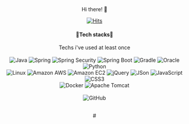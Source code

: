 <div align="center">
Hi there! 👋
  
[![Hits](https://hits.seeyoufarm.com/api/count/incr/badge.svg?url=https%3A%2F%2Fgithub.com%2Fttaehee&count_bg=%232E51EF&title_bg=%231B1919&icon=icq.svg&icon_color=%23E7E7E7&title=hits&edge_flat=false)](https://hits.seeyoufarm.com)

<div align="center"><h4> 🍊Tech stacks🌼</h4></div>
Techs i've used at least once <br/><br/>

<div align=center> 
<img alt="Java" src ="https://img.shields.io/badge/java-5BC4EE.svg?&style=flat-square,&logo=java&logoColor=white"/> 
<img alt="Spring" src="https://img.shields.io/badge/-Spring-006600?style=flat-square,&logo=Spring&logoColor=white">
<img alt="Spring Security" src="https://img.shields.io/badge/-Spring Security-6DB33F?style=flat-square,&logo=Spring Security&logoColor=white"> 
<img alt="Spring Boot" src="https://img.shields.io/badge/-Spring Boot-6DB33F?style=flat-square,&logo=Spring Boot&logoColor=white">
<img alt="Gradle" src="https://img.shields.io/badge/-Gradle-02303A?style=flat-square,e&logo=Gradle&logoColor=white">
<img alt="Oracle" src ="https://img.shields.io/badge/Oracle-F80000?&style=flat-square,&logo=Oracle&logoColor=white"/>
<img alt="Python" src ="https://img.shields.io/badge/Python-3776AB.svg?&style=flat-square,&logo=Python&logoColor=white"/> <br/>
<img alt="Linux" src ="https://img.shields.io/badge/Linux-1793D1?&style=flat-square,&logo=Linux&logoColor=white"/>
<img alt="Amazon AWS" src="https://img.shields.io/badge/Amazon AWS-885630.svg?style=flat-square,&logo=Amazon%20AWS&logoColor=white"/> 
<img alt="Amazon EC2" src="https://img.shields.io/badge/-Amazon EC2-FF8282.svg?style=flat-square,&logo=Amazon EC2&logoColor=white">
  <img alt="jQuery" src ="https://img.shields.io/badge/jQuery-A5915F.svg?&style=flat-square,&logo=jQuery&logoColor=white"/>
<img alt="JSon" src="https://img.shields.io/badge/-JSon-9266CC?style=flat-square,&logo=JSon&logoColor=white">
<img alt="JavaScript" src ="https://img.shields.io/badge/JavaScript-FDC43E.svg?&style=flat-square,&logo=JavaScript&logoColor=white"/>
<img alt="CSS3" src ="https://img.shields.io/badge/CSS3-F08705.svg?&style=flat-square,&logo=CSS3&logoColor=white"/> <br/>
<img alt="Docker" src ="https://img.shields.io/badge/Docker-3C2179.svg?&style=flat-square,&logo=Docker&logoColor=white"/>
<img alt="Apache Tomcat" src ="https://img.shields.io/badge/Apache Tomcat-999999.svg?&style=flat-square,&logo=Apache Tomcat&logoColor=white"/><br/><br/>

<img alt="GitHub" src ="https://img.shields.io/badge/GitHub-181717?&style=flat-square,&logo=GitHub&logoColor=white"/>
</div>

<br/>#<br/>

</div>
